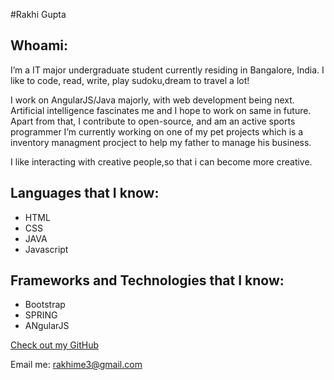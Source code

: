 #Rakhi Gupta

## Whoami:
I’m a IT major undergraduate student currently residing in Bangalore, India. I like to code, read, write, play sudoku,dream to travel a lot! 

I work on AngularJS/Java majorly, with web development being next. Artificial intelligence fascinates me and I hope to work on same in future. Apart from that, I contribute to open-source, and am an active sports programmer
I’m currently working on one of my pet projects which is a inventory managment procject to help my father to manage his business.



I like interacting with creative people,so that i can become more creative.



## Languages that I know:

- HTML
- CSS
- JAVA
- Javascript



## Frameworks and Technologies that I know:

- Bootstrap
- SPRING
- ANgularJS


[Check out my GitHub](https://github.com/rakhigupta3)

Email me: rakhime3@gmail.com
